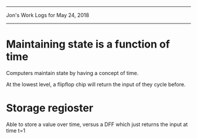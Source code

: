 *****************************************************************

Jon's Work Logs for May 24, 2018

*****************************************************************

# Maintaining state is a function of time

Computers maintain state by having a concept of time.

At the lowest level, a flipflop chip will return the input of they cycle before.

# Storage regioster

Able to store a value over time, versus a DFF which just returns the input at time t=1


